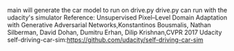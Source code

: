 main will generate the car model to run on drive.py
drive.py can run with the udacity's simulator
Reference:
Unsupervised Pixel–Level Domain Adaptation with Generative Adversarial Networks,Konstantinos Bousmalis, Nathan Silberman, David Dohan, Dumitru Erhan, Dilip Krishnan,CVPR 2017
Udacity self-driving-car-sim:https://github.com/udacity/self-driving-car-sim

